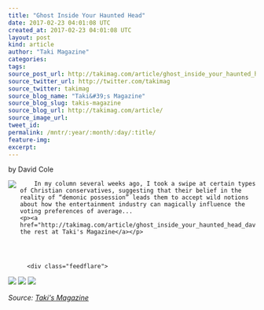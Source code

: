 ```yaml
---
title: "Ghost Inside Your Haunted Head"
date: 2017-02-23 04:01:08 UTC
created_at: 2017-02-23 04:01:08 UTC
layout: post
kind: article
author: "Taki Magazine"
categories: 
tags: 
source_post_url: http://takimag.com/article/ghost_inside_your_haunted_head_david_cole
source_twitter_url: http://twitter.com/takimag
source_twitter: takimag
source_blog_name: "Taki&#39;s Magazine"
source_blog_slug: takis-magazine
source_blog_url: http://takimag.com/article/
source_image_url: 
tweet_id:
permalink: /mntr/:year/:month/:day/:title/
feature-img: 
excerpt:
---
```

by David Cole<br>
	  

<img src="http://takimag.com/images/uploads/bigstock-The-gritty-Los-Angeles-river-i-103098557.jpg" style="float:left;margin-right:8px;">
	






	
		In my column several weeks ago, I took a swipe at certain types of Christian conservatives, suggesting that their belief in the reality of “demonic possession” leads them to accept wild notions about how the entertainment industry can magically influence the voting preferences of average...
	<p><a href="http://takimag.com/article/ghost_inside_your_haunted_head_david_cole">Read the rest at Taki's Magazine</a></p>
						
	  
	  
	  
	  <div class="feedflare">
<a href="http://feeds.feedburner.com/~ff/takimag?a=WbroRAbxZY8:AiQk-SD7NMM:yIl2AUoC8zA"><img src="http://feeds.feedburner.com/~ff/takimag?d=yIl2AUoC8zA" border="0"></a> <a href="http://feeds.feedburner.com/~ff/takimag?a=WbroRAbxZY8:AiQk-SD7NMM:qj6IDK7rITs"><img src="http://feeds.feedburner.com/~ff/takimag?d=qj6IDK7rITs" border="0"></a> <a href="http://feeds.feedburner.com/~ff/takimag?a=WbroRAbxZY8:AiQk-SD7NMM:gIN9vFwOqvQ"><img src="http://feeds.feedburner.com/~ff/takimag?i=WbroRAbxZY8:AiQk-SD7NMM:gIN9vFwOqvQ" border="0"></a>
</div><img src="http://feeds.feedburner.com/~r/takimag/~4/WbroRAbxZY8" height="1" width="1" alt=""><div class="">
    <i>Source: <a href="http://takimag.com/article/">Taki&#39;s Magazine</a></i>
</div>

